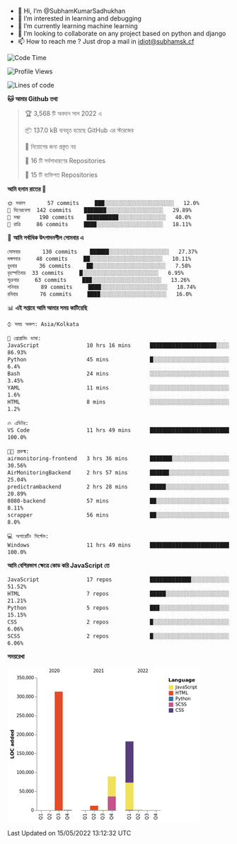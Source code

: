 - 👋 Hi, I’m @SubhamKumarSadhukhan
- 👀 I’m interested in learning and debugging
- 🌱 I’m currently learning machine learning
- 💞️ I’m looking to collaborate on any project based on python and django
- 📫 How to reach me ?
      Just drop a mail in idiot@subhamsk.cf

<!---
SubhamKumarSadhukhan/SubhamKumarSadhukhan is a ✨ special ✨ repository because its `README.md` (this file) appears on your GitHub profile.
You can click the Preview link to take a look at your changes.
--->


<!--START_SECTION:waka-->
![Code Time](http://img.shields.io/badge/Code%20Time-494%20hrs%201%20min-blue)

![Profile Views](http://img.shields.io/badge/%E0%A6%AA%E0%A7%8D%E0%A6%B0%E0%A7%8B%E0%A6%AB%E0%A6%BE%E0%A6%87%E0%A6%B2%20%E0%A6%A6%E0%A6%B0%E0%A7%8D%E0%A6%B6%E0%A6%A8-2-blue)

![Lines of code](https://img.shields.io/badge/%E0%A6%B9%E0%A7%8D%E0%A6%AF%E0%A6%BE%E0%A6%B2%E0%A7%8B%20%E0%A6%93%E0%A6%AF%E0%A6%BC%E0%A6%BE%E0%A6%B0%E0%A7%8D%E0%A6%B2%E0%A7%8D%E0%A6%A1%20%E0%A6%A5%E0%A7%87%E0%A6%95%E0%A7%87%20%E0%A6%86%E0%A6%AE%E0%A6%BF%20%E0%A6%B2%E0%A6%BF%E0%A6%96%E0%A7%87%E0%A6%9B%E0%A6%BF-600%20Thousand%20%E0%A6%95%E0%A7%8B%E0%A6%A1%E0%A7%87%E0%A6%B0%20%E0%A6%B2%E0%A6%BE%E0%A6%87%E0%A6%A8-blue)

**🐱 আমার Github তথ্য** 

> 🏆 3,568 টি অবদান সাল 2022 এ
 > 
> 📦 137.0 kB ব্যবহৃত হয়েছে GitHub এর স্টরেজের 
 > 
> 🚫 নিয়োগের জন্য প্রস্তুত নয়
 > 
> 📜 16 টি সর্বসাধারণের Repositories 
 > 
> 🔑 15 টি ব্যক্তিগত Repositories  
 > 
**আমি হলাম রাতের 🦉** 

```text
🌞 সকাল       57 commits     ███░░░░░░░░░░░░░░░░░░░░░░   12.0% 
🌆 দিনেরবেলা  142 commits    ███████░░░░░░░░░░░░░░░░░░   29.89% 
🌃 সন্ধা      190 commits    ██████████░░░░░░░░░░░░░░░   40.0% 
🌙 রাত্রি     86 commits     ████░░░░░░░░░░░░░░░░░░░░░   18.11%

```
📅 **আমি সর্বাধিক উৎপাদনশীল সোমবার এ** 

```text
সোমবার       130 commits    ██████░░░░░░░░░░░░░░░░░░░   27.37% 
মঙ্গলবার     48 commits     ██░░░░░░░░░░░░░░░░░░░░░░░   10.11% 
বুধবার       36 commits     ██░░░░░░░░░░░░░░░░░░░░░░░   7.58% 
বৃহস্পতিবার  33 commits     █░░░░░░░░░░░░░░░░░░░░░░░░   6.95% 
শুক্রবার     63 commits     ███░░░░░░░░░░░░░░░░░░░░░░   13.26% 
শনিবার       89 commits     ████░░░░░░░░░░░░░░░░░░░░░   18.74% 
রবিবার       76 commits     ████░░░░░░░░░░░░░░░░░░░░░   16.0%

```


📊 **এই সপ্তাহে আমি আমার সময় কাটিয়েছি** 

```text
⌚︎ সময় অঞ্চল: Asia/Kolkata

💬 প্রোগ্রামিং ভাষা: 
JavaScript               10 hrs 16 mins      █████████████████████░░░░   86.93% 
Python                   45 mins             █░░░░░░░░░░░░░░░░░░░░░░░░   6.4% 
Bash                     24 mins             ░░░░░░░░░░░░░░░░░░░░░░░░░   3.45% 
YAML                     11 mins             ░░░░░░░░░░░░░░░░░░░░░░░░░   1.6% 
HTML                     8 mins              ░░░░░░░░░░░░░░░░░░░░░░░░░   1.2%

🔥 এডিটর: 
VS Code                  11 hrs 49 mins      █████████████████████████   100.0%

🐱‍💻 প্রকল্ম: 
airmonitoring-frontend   3 hrs 36 mins       ███████░░░░░░░░░░░░░░░░░░   30.56% 
AirMonitoringBackend     2 hrs 57 mins       ██████░░░░░░░░░░░░░░░░░░░   25.04% 
predictrambackend        2 hrs 28 mins       █████░░░░░░░░░░░░░░░░░░░░   20.89% 
8080-backend             57 mins             ██░░░░░░░░░░░░░░░░░░░░░░░   8.11% 
scrapper                 56 mins             ██░░░░░░░░░░░░░░░░░░░░░░░   8.0%

💻 অপারেটিং সিস্টেম: 
Windows                  11 hrs 49 mins      █████████████████████████   100.0%

```

**আমি বেশিরভাগ ক্ষেত্রে কোড করি JavaScript তে** 

```text
JavaScript               17 repos            █████████████░░░░░░░░░░░░   51.52% 
HTML                     7 repos             █████░░░░░░░░░░░░░░░░░░░░   21.21% 
Python                   5 repos             ███░░░░░░░░░░░░░░░░░░░░░░   15.15% 
CSS                      2 repos             █░░░░░░░░░░░░░░░░░░░░░░░░   6.06% 
SCSS                     2 repos             █░░░░░░░░░░░░░░░░░░░░░░░░   6.06%

```


**সময়রেখা**

![Chart not found](https://raw.githubusercontent.com/SubhamKumarSadhukhan/SubhamKumarSadhukhan/main/charts/bar_graph.png) 


 Last Updated on 15/05/2022 13:12:32 UTC
<!--END_SECTION:waka-->
